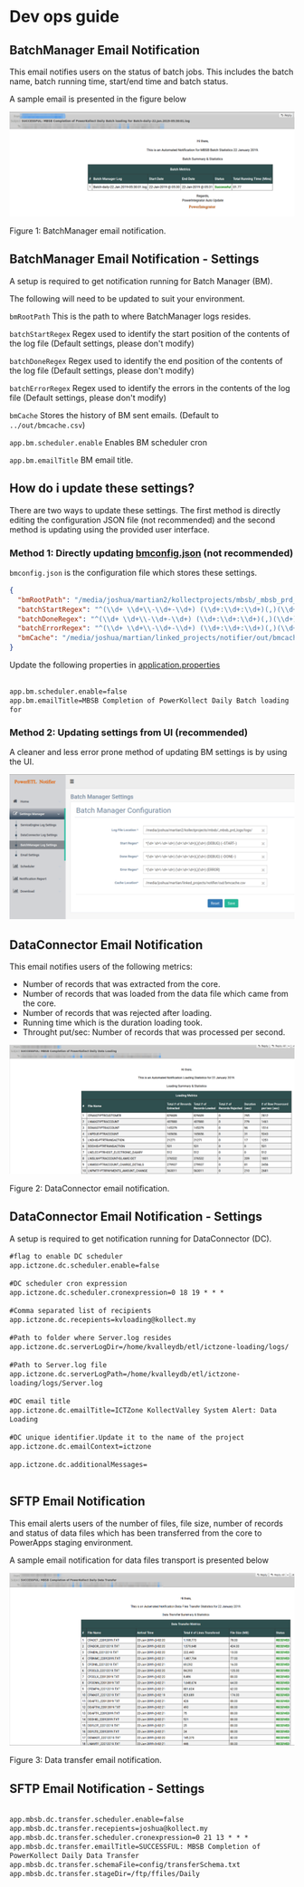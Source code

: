 # Dev ops guide


## BatchManager Email Notification 
This email notifies users on the status of batch jobs. 
This includes the batch name, batch running time, start/end time and batch status.

A sample email is presented in the figure below

![Alt text][bmemail]

Figure 1: BatchManager email notification.


## BatchManager Email Notification  -  Settings

A setup is required to get notification running for Batch Manager (BM).

The following will need to be updated to suit your environment.


`bmRootPath` This is the path to where BatchManager logs resides.

`batchStartRegex` Regex used to identify the start position of the contents of the log file (Default settings, please don't modify)

`batchDoneRegex` Regex used to identify the end position of the contents of the log file  (Default settings, please don't modify)

`batchErrorRegex` Regex used to identify the errors in the contents of the log file  (Default settings, please don't modify)

`bmCache` Stores the history of BM sent emails. (Default to `../out/bmcache.csv`)

`app.bm.scheduler.enable` Enables BM scheduler cron

`app.bm.emailTitle` BM email title.


## How do i update these settings?

There are two ways to update these settings. The first method is directly editing the configuration JSON file (not recommended) and the second method is updating using the provided user interface.

### Method 1: Directly updating [bmconfig.json](src/main/resources/config/bmconfig.json) (not recommended)
`bmconfig.json` is the configuration file which stores these settings. 

```json
{
  "bmRootPath": "/media/joshua/martian2/kollectprojects/mbsb/_mbsb_prd_logs/logs/",
  "batchStartRegex": "^(\\d+ \\d+\\-\\d+-\\d+) (\\d+:\\d+:\\d+)(,)(\\d+) (DEBUG) (--START--)",
  "batchDoneRegex": "^(\\d+ \\d+\\-\\d+-\\d+) (\\d+:\\d+:\\d+)(,)(\\d+) (DEBUG) (--DONE--)",
  "batchErrorRegex": "^(\\d+ \\d+\\-\\d+-\\d+) (\\d+:\\d+:\\d+)(,)(\\d+) (ERROR)",
  "bmCache": "/media/joshua/martian/linked_projects/notifier/out/bmcache.csv"
}

```

Update the following properties in [application.properties](src/main/resources/application.properties)

```properties

app.bm.scheduler.enable=false
app.bm.emailTitle=MBSB Completion of PowerKollect Daily Batch loading for 

```

### Method 2: Updating settings from UI (recommended)

A cleaner and less error prone method of updating BM settings is by using the UI. 


![Alt text][bmConfigImage]


## DataConnector Email Notification 

This email notifies users of the following metrics:
* Number of records that was extracted from the core.
* Number of records that was loaded from the data file which came from the core.
* Number of records that was rejected after loading.
* Running time which is the duration loading took.
* Throught put/sec: Number of records that was processed per second.

![Alt text][dcemail]

Figure 2: DataConnector email notification.


## DataConnector Email Notification  - Settings

A setup is required to get notification running for DataConnector (DC).


```properties
#flag to enable DC scheduler
app.ictzone.dc.scheduler.enable=false

#DC scheduler cron expression
app.ictzone.dc.scheduler.cronexpression=0 18 19 * * *

#Comma separated list of recipients
app.ictzone.dc.recepients=kvloading@kollect.my

#Path to folder where Server.log resides 
app.ictzone.dc.serverLogDir=/home/kvalleydb/etl/ictzone-loading/logs/

#Path to Server.log file
app.ictzone.dc.serverLogPath=/home/kvalleydb/etl/ictzone-loading/logs/Server.log

#DC email title
app.ictzone.dc.emailTitle=ICTZone KollectValley System Alert: Data Loading

#DC unique identifier.Update it to the name of the project
app.ictzone.dc.emailContext=ictzone

app.ictzone.dc.additionalMessages=


```


## SFTP Email Notification 

This email alerts users of the number of files, file size, number of records and 
status of data files which has been transferred from the core to PowerApps staging environment.

A sample email notification for data files transport is presented below

![Alt text][transportEmail]

Figure 3: Data transfer email notification.



## SFTP Email Notification - Settings


```properties

app.mbsb.dc.transfer.scheduler.enable=false
app.mbsb.dc.transfer.recepients=joshua@kollect.my
app.mbsb.dc.transfer.scheduler.cronexpression=0 21 13 * * *
app.mbsb.dc.transfer.emailTitle=SUCCESSFUL: MBSB Completion of PowerKollect Daily Data Transfer
app.mbsb.dc.transfer.schemaFile=config/transferSchema.txt
app.mbsb.dc.transfer.stageDir=/ftp/ffiles/Daily
```






[bmConfigImage]: bm_ui_settings.png "Logo Title Text 2"
[transportEmail]: transport_email.png "Logo Title Text 2"
[bmemail]: bmemail.png "Logo Title Text 2"
[dcemail]: dc_email.png "Logo Title Text 2"









